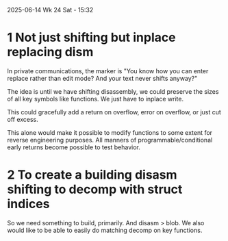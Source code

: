 2025-06-14 Wk 24 Sat - 15:32

# 1 Not just shifting but inplace replacing dism

In private communications, the marker is "You know how you can enter replace rather than edit mode? And your text never shifts anyway?"

The idea is until we have shifting disassembly, we could preserve the sizes of all key symbols like functions. We just have to inplace write.

This could gracefully add a return on overflow, error on overflow, or just cut off excess.

This alone would make it possible to modify functions to some extent for reverse engineering purposes. All manners of programmable/conditional early returns become possible to test behavior.

# 2 To create a building disasm shifting to decomp with struct indices

So we need something to build, primarily. And disasm > blob.  We also would like to be able to easily do matching decomp on key functions.
